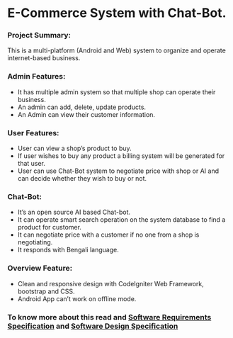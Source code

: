 # E-Commerce System with Chat-Bot.

### Project Summary:
This is a multi-platform (Android and Web) system to organize and operate internet-based business.

### Admin Features: 
- It has multiple admin system so that multiple shop can operate their business.
- An admin can add, delete, update products.
- An Admin can view their customer information.

### User Features: 
- User can view a shop’s product to buy.
- If user wishes to buy any product a billing system will be generated for that user.
- User can use Chat-Bot system to negotiate price with shop or AI and can decide whether they wish to buy or not.

### Chat-Bot: 
- It’s an open source AI based Chat-bot.
- It can operate smart search operation on the system database to find a product for customer.
- It can negotiate price with a customer if no one from a shop is negotiating.
- It responds with Bengali language.

### Overview Feature: 
- Clean and responsive design with CodeIgniter Web Framework, bootstrap and CSS.
- Android App can’t work on offline mode.

### To know more about this read and [Software Requirements Specification](https://github.com/marufzaman/E-Commerce-System-with-ChatBot_CSE327/blob/master/srs.md) and [Software Design Specification](https://github.com/marufzaman/E-Commerce-System-with-ChatBot_CSE327/blob/master/sds.md)
